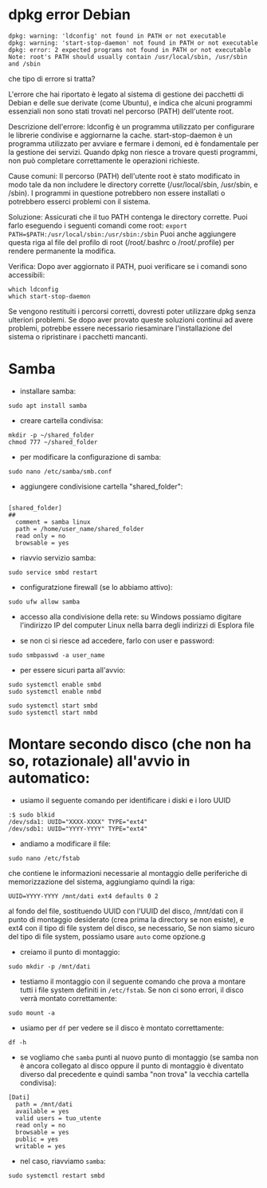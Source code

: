 # dpkg error Debian 
```
dpkg: warning: 'ldconfig' not found in PATH or not executable
dpkg: warning: 'start-stop-daemon' not found in PATH or not executable
dpkg: error: 2 expected programs not found in PATH or not executable
Note: root's PATH should usually contain /usr/local/sbin, /usr/sbin and /sbin
```
che tipo di errore si tratta?


L'errore che hai riportato è legato al sistema di gestione dei pacchetti di Debian e delle sue derivate (come Ubuntu), e indica che alcuni programmi essenziali non sono stati trovati nel percorso (PATH) dell'utente root.


Descrizione dell'errore:
ldconfig è un programma utilizzato per configurare le librerie condivise e aggiornarne la cache.
start-stop-daemon è un programma utilizzato per avviare e fermare i demoni, ed è fondamentale per la gestione dei servizi.
Quando dpkg non riesce a trovare questi programmi, non può completare correttamente le operazioni richieste.


Cause comuni:
Il percorso (PATH) dell'utente root è stato modificato in modo tale da non includere le directory corrette (/usr/local/sbin, /usr/sbin, e /sbin).
I programmi in questione potrebbero non essere installati o potrebbero esserci problemi con il sistema.


Soluzione:
Assicurati che il tuo PATH contenga le directory corrette. Puoi farlo eseguendo i seguenti comandi come root:
`export PATH=$PATH:/usr/local/sbin:/usr/sbin:/sbin`
Puoi anche aggiungere questa riga al file del profilo di root (/root/.bashrc o /root/.profile) per rendere permanente la modifica.


Verifica:
Dopo aver aggiornato il PATH, puoi verificare se i comandi sono accessibili:
```
which ldconfig
which start-stop-daemon
```

Se vengono restituiti i percorsi corretti, dovresti poter utilizzare dpkg senza ulteriori problemi.
Se dopo aver provato queste soluzioni continui ad avere problemi, potrebbe essere necessario riesaminare l'installazione del sistema o ripristinare i pacchetti mancanti.

# Samba
* installare samba:
```
sudo apt install samba
```

* creare cartella condivisa:
```
mkdir -p ~/shared_folder
chmod 777 ~/shared_folder
```

* per modificare la configurazione di samba:
```
sudo nano /etc/samba/smb.conf
```

* aggiungere condivisione cartella "shared_folder":
```

[shared_folder]
##
  comment = samba linux
  path = /home/user_name/shared_folder
  read only = no
  browsable = yes

```

* riavvio servizio samba:
```
sudo service smbd restart
```
* configuratzione firewall (se lo abbiamo attivo):
```
sudo ufw allow samba
```

* accesso alla condivisione della rete: su Windows possiamo digitare l'indirizzo IP del computer Linux nella barra degli indirizzi di Esplora file

* se non ci si riesce ad accedere, farlo con user e password:
```
sudo smbpasswd -a user_name
```
* per essere sicuri parta all'avvio:
```
sudo systemctl enable smbd
sudo systemctl enable nmbd
```
```
sudo systemctl start smbd
sudo systemctl start nmbd
```
# Montare secondo disco (che non ha so, rotazionale) all'avvio in automatico:
* usiamo il seguente comando per identificare i diski e i loro UUID
```
:$ sudo blkid
/dev/sda1: UUID="XXXX-XXXX" TYPE="ext4"
/dev/sdb1: UUID="YYYY-YYYY" TYPE="ext4"
```
* andiamo a modificare il file:
```
sudo nano /etc/fstab
```
che contiene le informazioni necessarie al montaggio delle periferiche di memorizzazione del sistema, aggiungiamo quindi la riga:
```
UUID=YYYY-YYYY /mnt/dati ext4 defaults 0 2
```
al fondo del file, sostituendo UUID con l'UUID del disco, /mnt/dati con il punto di montaggio desiderato (crea prima la directory se non esiste), e ext4 con il tipo di file system del disco, se necessario, Se non siamo sicuro del tipo di file system, possiamo usare `auto` come opzione.g

* creiamo il punto di montaggio:
```
sudo mkdir -p /mnt/dati
```
* testiamo il montaggio con il seguente comando che prova a montare tutti i file system definiti in `/etc/fstab`. Se non ci sono errori, il disco verrà montato correttamente:
```
sudo mount -a
```
* usiamo per `df` per vedere se il disco è montato correttamente:
```
df -h
```
* se vogliamo che `samba` punti al nuovo punto di montaggio (se samba non è ancora collegato al disco oppure il punto di montaggio è diventato diverso dal precedente e quindi samba "non trova" la vecchia cartella condivisa):
```
[Dati]
  path = /mnt/dati
  available = yes
  valid users = tuo_utente
  read only = no
  browsable = yes
  public = yes
  writable = yes
```
* nel caso, riavviamo `samba`:
```
sudo systemctl restart smbd
```









